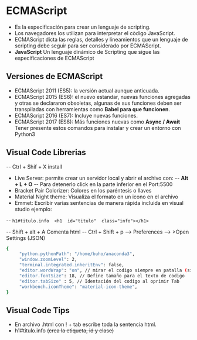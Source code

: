# ECMAScript

- Es la especificación para crear un lenguaje de scripting.
- Los navegadores los utilizan para interpretar el còdigo JavaScript.
- ECMAScript dicta las reglas, detalles y lineamientos que un lenguaje de scripting debe seguir para ser considerado por ECMAScript.
- **JavaScript** Un lenguaje dinámico de Scripting que sigue las especificaciones de ECMAScript

## Versiones de ECMAScript

- ECMAScript 2011 (ES5): la versión actual aunque anticuada.
- ECMAScript 2015 (ES6): el nuevo estandar, nuevas funciones agregadas y otras se declararon obsoletas, algunas de sus funciones deben ser transpiladas con herramientas como **Babel para que funcionen**.
- ECMAScript 2016 (ES7): Incluye nuevas funciones.
- ECMAScript 2017 (ES8): Más funciones nuevas como **Async / Await**
Tener presente estos comandos para instalar y crear un entorno con Python3

## Visual Code Librerias

-- Ctrl + Shif + X install

- Live Server: permite crear un servidor local y abrir el archivo con:
     -- **Alt + L + O**
     -- Para detenerlo click en la parte inferior en el Port:5500
- Bracket Pair Colorizer: Colores en los paréntesis o llaves
- Material Night theme: Visualiza el formato en un icono en el archivo
- Emmet: Escribir varias sentencias de manera rápida  incluida en visual studio ejemplo:

-- ``h1#titulo.info  <h1  id="titulo"  class="info"></h1>``

-- Shift + alt + A Comenta html
-- Ctrl + Shift + p --> Preferences --> >Open Settings (JSON)

```sh
{
     "python.pythonPath": "/home/buho/anaconda3",
     "window.zoomLevel": 2,
     "terminal.integrated.inheritEnv": false,
     "editor.wordWrap": "on", // mirar el codigo siempre en patalla (sin el scroll a la derecha)
     "editor.fontSize": 18, // Define tamaño para el texto de codigo
     "editor.tabSize" : 5, // Identación del codigo al oprimir Tab
     "workbench.iconTheme": "material-icon-theme",
}
```

## Visual Code Tips

- En archivo .html con ! + tab escribe toda la sentencia html.
- h1#titulo.info ~~(crea la etiqueta, id y clase)~~
